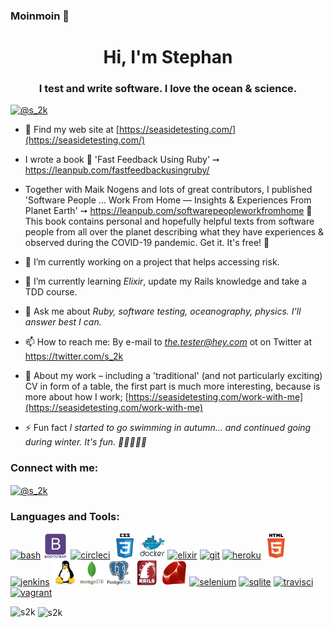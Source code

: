 ### Moinmoin 👋

<h1 align="center">Hi, I'm Stephan</h1>
<h3 align="center">I test and write software. I love the ocean & science.</h3>

<p align="left"><a href="https://twitter.com/s_2k" target="blank"><img src="https://img.shields.io/twitter/follow/s_2k?logo=twitter&style=for-the-badge" alt="@s_2k" /></a></p>

- 📝 Find my web site at [https://seasidetesting.com/](https://seasidetesting.com/)

- I wrote a book 📕 'Fast Feedback Using Ruby' ➙ https://leanpub.com/fastfeedbackusingruby/
- Together with Maik Nogens and lots of great contributors, I published 'Software People … Work From Home — Insights & Experiences From Planet Earth' ➙ https://leanpub.com/softwarepeopleworkfromhome 📓
    This book contains personal and hopefully helpful texts from software people from all over the planet describing what they have experiences & observed during the COVID-19 pandemic. Get it. It's free! 🙂

- 🔭 I’m currently working on a project that helps accessing risk.

- 🌱 I’m currently learning *Elixir*, update my Rails knowledge and take a TDD course.

- 💬 Ask me about *Ruby, software testing, oceanography, physics. I'll answer best I can.*

- 📫 How to reach me: By e-mail to *the.tester@hey.com* ot on Twitter at https://twitter.com/s_2k

- 📄 About my work – including a 'traditional' (and not particularly exciting) CV in form of a table, the first part is much more interesting, because is more about how I work; [https://seasidetesting.com/work-with-me](https://seasidetesting.com/work-with-me)

- ⚡ Fun fact *I started to go swimming in autumn… and continued going during winter. It's fun. 🌊🏊🏻‍♂️🌊*

<p align="left">
<h3 align="left">Connect with me:</h3>
<a href="https://twitter.com/@s_2k" target="blank"><img align="center" src="https://cdn.jsdelivr.net/npm/simple-icons@3.0.1/icons/twitter.svg" alt="@s_2k" height="30" width="40" /></a>
</p>

<h3 align="left">Languages and Tools:</h3>
<p align="left"><a href="https://www.gnu.org/software/bash/" target="_blank"><img src="https://www.vectorlogo.zone/logos/gnu_bash/gnu_bash-icon.svg" alt="bash" width="40" height="40"/></a>
<a href="https://getbootstrap.com" target="_blank"><img src="https://raw.githubusercontent.com/devicons/devicon/master/icons/bootstrap/bootstrap-plain-wordmark.svg" alt="bootstrap" width="40" height="40"/></a>
<a href="https://circleci.com" target="_blank"><img src="https://www.vectorlogo.zone/logos/circleci/circleci-icon.svg" alt="circleci" width="40" height="40"/></a>
<a href="https://www.w3schools.com/css/" target="_blank"><img src="https://raw.githubusercontent.com/devicons/devicon/master/icons/css3/css3-original-wordmark.svg" alt="css3" width="40" height="40"/></a>
<a href="https://www.docker.com/" target="_blank"><img src="https://raw.githubusercontent.com/devicons/devicon/master/icons/docker/docker-original-wordmark.svg" alt="docker" width="40" height="40"/></a>
<a href="https://elixir-lang.org" target="_blank"><img src="https://www.vectorlogo.zone/logos/elixir-lang/elixir-lang-icon.svg" alt="elixir" width="40" height="40"/></a>
<a href="https://git-scm.com/" target="_blank"><img src="https://www.vectorlogo.zone/logos/git-scm/git-scm-icon.svg" alt="git" width="40" height="40"/></a>
<a href="https://heroku.com" target="_blank"><img src="https://www.vectorlogo.zone/logos/heroku/heroku-icon.svg" alt="heroku" width="40" height="40"/></a>
<a href="https://www.w3.org/html/" target="_blank"><img src="https://raw.githubusercontent.com/devicons/devicon/master/icons/html5/html5-original-wordmark.svg" alt="html5" width="40" height="40"/></a>
<a href="https://www.jenkins.io" target="_blank"><img src="https://www.vectorlogo.zone/logos/jenkins/jenkins-icon.svg" alt="jenkins" width="40" height="40"/></a>
<a href="https://www.linux.org/" target="_blank"><img src="https://raw.githubusercontent.com/devicons/devicon/master/icons/linux/linux-original.svg" alt="linux" width="40" height="40"/></a>
<a href="https://www.mongodb.com/" target="_blank"><img src="https://raw.githubusercontent.com/devicons/devicon/master/icons/mongodb/mongodb-original-wordmark.svg" alt="mongodb" width="40" height="40"/></a>
<a href="https://www.postgresql.org" target="_blank"><img src="https://raw.githubusercontent.com/devicons/devicon/master/icons/postgresql/postgresql-original-wordmark.svg" alt="postgresql" width="40" height="40"/></a>
<a href="https://rubyonrails.org" target="_blank"><img src="https://raw.githubusercontent.com/devicons/devicon/master/icons/rails/rails-original-wordmark.svg" alt="rails" width="40" height="40"/></a>
<a href="https://www.ruby-lang.org/en/" target="_blank"><img src="https://raw.githubusercontent.com/devicons/devicon/master/icons/ruby/ruby-original.svg" alt="ruby" width="40" height="40"/></a>
<a href="https://www.selenium.dev" target="_blank"><img src="https://raw.githubusercontent.com/detain/svg-logos/780f25886640cef088af994181646db2f6b1a3f8/svg/selenium-logo.svg" alt="selenium" width="40" height="40"/></a>
<a href="https://www.sqlite.org/" target="_blank"><img src="https://www.vectorlogo.zone/logos/sqlite/sqlite-icon.svg" alt="sqlite" width="40" height="40"/></a>
<a href="https://travis-ci.org" target="_blank"><img src="https://www.vectorlogo.zone/logos/travis-ci/travis-ci-icon.svg" alt="travisci" width="40" height="40"/></a>
<a href="https://www.vagrantup.com/" target="_blank"><img src="https://www.vectorlogo.zone/logos/vagrantup/vagrantup-icon.svg" alt="vagrant" width="40" height="40"/></a></p>


<p><img align="left" src="https://github-readme-stats.vercel.app/api/top-langs/?username=s2k&layout=compact" alt="s2k" /></p>

<p>&nbsp;<img align="center" src="https://github-readme-stats.vercel.app/api?username=s2k&show_icons=true" alt="s2k" /></p>
